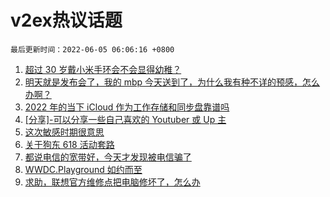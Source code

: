 # v2ex热议话题

`最后更新时间：2022-06-05 06:06:16 +0800`

1. [超过 30 岁戴小米手环会不会显得幼稚？](https://www.v2ex.com/t/857218)
1. [明天就是发布会了，我的 mbp 今天送到了，为什么我有种不详的预感，怎么办啊？](https://www.v2ex.com/t/857213)
1. [2022 年的当下 iCloud 作为工作存储和同步盘靠谱吗](https://www.v2ex.com/t/857203)
1. [[分享]-可以分享一些自己喜欢的 Youtuber 或 Up 主](https://www.v2ex.com/t/857214)
1. [这次敏感时期很意思](https://www.v2ex.com/t/857259)
1. [关于狗东 618 活动套路](https://www.v2ex.com/t/857285)
1. [都说电信的宽带好，今天才发现被电信骗了](https://www.v2ex.com/t/857227)
1. [WWDC.Playground 如约而至](https://www.v2ex.com/t/857240)
1. [求助，联想官方维修点把电脑修坏了，怎么办](https://www.v2ex.com/t/857207)

